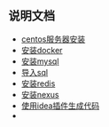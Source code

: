 ## 说明文档

- [centos服务器安装]()
- [安装docker]()
- [安装mysql]()
- [导入sql]()
- [安装redis]()
- [安装nexus]()
- [使用idea插件生成代码]()
- []()




